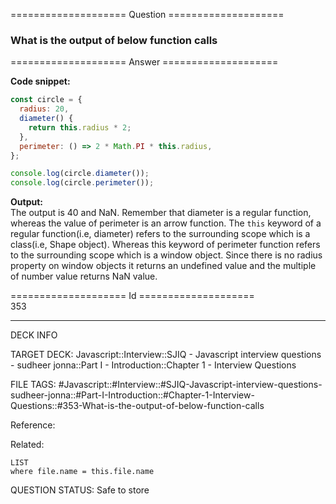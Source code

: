 ==================== Question ====================  

### What is the output of below function calls  

==================== Answer ====================  

**Code snippet:**

```javascript
const circle = {
  radius: 20,
  diameter() {
    return this.radius * 2;
  },
  perimeter: () => 2 * Math.PI * this.radius,
};
```

```javascript
console.log(circle.diameter());
console.log(circle.perimeter());
```

**Output:**  
The output is 40 and NaN. Remember that diameter is a regular function, whereas
the value of perimeter is an arrow function. The `this` keyword of a regular
function(i.e, diameter) refers to the surrounding scope which is a class(i.e,
Shape object). Whereas this keyword of perimeter function refers to the
surrounding scope which is a window object. Since there is no radius property on
window objects it returns an undefined value and the multiple of number value
returns NaN value.

==================== Id ====================  
353

---

DECK INFO

TARGET DECK: Javascript::Interview::SJIQ - Javascript interview questions - sudheer jonna::Part I - Introduction::Chapter 1 - Interview Questions

FILE TAGS: #Javascript::#Interview::#SJIQ-Javascript-interview-questions-sudheer-jonna::#Part-I-Introduction::#Chapter-1-Interview-Questions::#353-What-is-the-output-of-below-function-calls

Reference:

Related:

```dataview
LIST
where file.name = this.file.name
```

QUESTION STATUS: Safe to store
